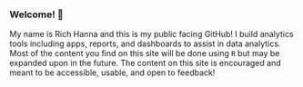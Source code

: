 ### Welcome! 👋

My name is Rich Hanna and this is my public facing GitHub! I build analytics tools including apps, reports, and dashboards to assist in data analytics. Most of the content you find on this site will be done using `R` but may be expanded upon in the future. The content on this site is encouraged and meant to be accessible, usable, and open to feedback!

<!--
**rsh52/rsh52** is a ✨ _special_ ✨ repository because its `README.md` (this file) appears on your GitHub profile.

Here are some ideas to get you started:

- 🔭 I’m currently working on ...
- 🌱 I’m currently learning ...
- 👯 I’m looking to collaborate on ...
- 🤔 I’m looking for help with ...
- 💬 Ask me about ...
- 📫 How to reach me: ...
- 😄 Pronouns: ...
- ⚡ Fun fact: ...
-->
